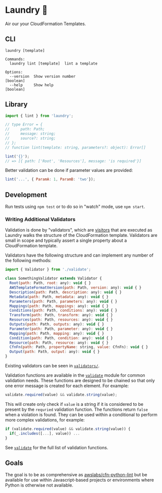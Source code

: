 # Laundry 👔

Air our your CloudFormation Templates.

## CLI

```
laundry [template]

Commands:
  laundry lint [template]  lint a template

Options:
  --version  Show version number                                       [boolean]
  --help     Show help                                                 [boolean]
```

## Library

```javascript
import { lint } from 'laundry';

// type Error = {
//     path: Path;
//     message: string;
//     source?: string;
// };
// function lint(template: string, parameters?: object): Error[]

lint('{}');
// => [{ path: ['Root', 'Resources'], message: 'is required'}]
```

Better validation can be done if parameter values are provided:

```javascript
lint('...', { ParamA: 1, ParamB: 'two'});
```

## Development

Run tests using `npm test` or to do so in "watch" mode, use `npm start`.

### Writing Additional Validators

Validation is done by "validators", which are
[visitors](https://en.wikipedia.org/wiki/Visitor_pattern) that are executed as
Laundry walks the structure of the CloudFormation template. Validators are small
in scope and typically assert a single property about a CloudFormation template.

Validators have the following structure and can implement any number of the
following methods:

```javascript
import { Validator } from './validate';

class SomethingValidator extends Validator {
  Root(path: Path, root: any): void { }
  AWSTemplateFormatVersion(path: Path, version: any): void { }
  Description(path: Path, description: any): void { }
  Metadata(path: Path, metadata: any): void { }
  Parameters(path: Path, parameters: any): void { }
  Mappings(path: Path, mappings: any): void { }
  Conditions(path: Path, conditions: any): void { }
  Transform(path: Path, transform: any): void { }
  Resources(path: Path, resources: any): void { }
  Outputs(path: Path, outputs: any): void { }
  Parameter(path: Path, parameter: any): void { }
  Mapping(path: Path, mapping: any): void { }
  Condition(path: Path, condition: any): void { }
  Resource(path: Path, resource: any): void { }
  CfnFn(path: Path, propertyName: string, value: CfnFn): void { }
  Output(path: Path, output: any): void { }
}
```

Existing validators can be seen in [`validators/`](./src/validators).

Validation functions are available in the [`validate`](./src/validate.ts) module
for common validation needs. These functions are designed to be chained so that
only one error message is created for each element. For example:

```javascript
validate.required(value) && validate.string(value);
```

This will create only check if `value` is a string if it is considered to be
present by the `requried` validation function. The functions return `false`
when a violation is found. They can be used within a conditional to perform
more complex validations, for example:

```javascript
if (validate.required(value) && validate.string(value)) {
  if(_.includes([...], value)) ...
}
```

See [`validate`](./src/validate.ts) for the full list of validation functions.

## Goals

The goal is to be as comprehensive as
[awslabs/cfn-python-lint](https://github.com/awslabs/cfn-python-lint) but be
available for use within Javascript-based projects or environments where Python
is otherwise not available.
